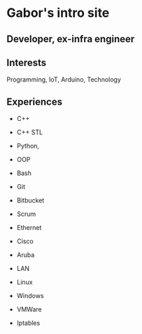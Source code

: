 # Gabor's intro site #
## Developer, ex-infra engineer ##

## Interests ##
Programming, IoT, Arduino, Technology

## Experiences ##
- C++
- C++ STL
- Python, 
- OOP
- Bash
- Git
- Bitbucket 
- Scrum

- Ethernet
- Cisco
- Aruba
- LAN
- Linux
- Windows
- VMWare
- Iptables
